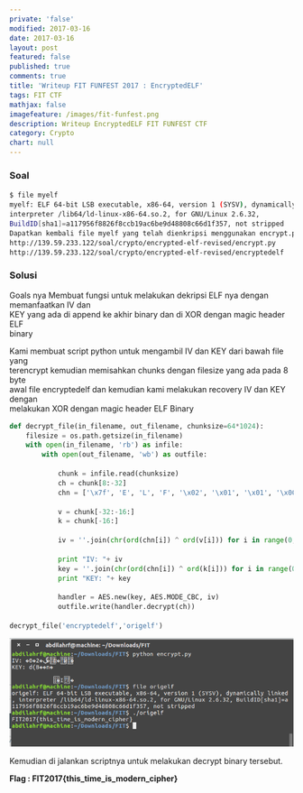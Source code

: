 ```yaml
---
private: 'false'
modified: 2017-03-16
date: 2017-03-16
layout: post
featured: false
published: true
comments: true
title: 'Writeup FIT FUNFEST 2017 : EncryptedELF'
tags: FIT CTF
mathjax: false
imagefeature: /images/fit-funfest.png
description: Writeup EncryptedELF FIT FUNFEST CTF
category: Crypto
chart: null
---
```


### Soal

```sh
$ file myelf
myelf: ELF 64-bit LSB executable, x86-64, version 1 (SYSV), dynamically linked,
interpreter /lib64/ld-linux-x86-64.so.2, for GNU/Linux 2.6.32,
BuildID[sha1]=a117956f8826f8ccb19ac6be9d48808c66d1f357, not stripped
Dapatkan kembali file myelf yang telah dienkripsi menggunakan encrypt.py!
http://139.59.233.122/soal/crypto/encrypted-elf-revised/encrypt.py
http://139.59.233.122/soal/crypto/encrypted-elf-revised/encryptedelf
```

### Solusi

Goals nya Membuat fungsi untuk melakukan dekripsi ELF nya dengan memanfaatkan IV dan  
KEY yang ada di append ke akhir binary dan di XOR dengan magic header ELF  
binary

Kami membuat script python untuk mengambil IV dan KEY dari bawah file yang  
terencrypt kemudian memisahkan chunks dengan filesize yang ada pada 8 byte  
awal file encryptedelf​ dan kemudian kami melakukan recovery IV dan KEY dengan  
melakukan XOR dengan magic header ELF Binary

```python
def decrypt_file(in_filename, out_filename, chunksize=64*1024):
    filesize = os.path.getsize(in_filename)
    with open(in_filename, 'rb') as infile:
        with open(out_filename, 'wb') as outfile:

            chunk = infile.read(chunksize)
            ch = chunk[8:-32]
            chn = ['\x7f', 'E', 'L', 'F', '\x02', '\x01', '\x01', '\x00', '\x00', '\x00', '\x00', '\x00', '\x00', '\x00', '\x00', '\x00']

            v = chunk[-32:-16:]
            k = chunk[-16:]

            iv = ''.join(chr(ord(chn[i]) ^ ord(v[i])) for i in range(0, 16))

            print "IV: "+ iv
            key = ''.join(chr(ord(chn[i]) ^ ord(k[i])) for i in range(0, 16))
            print "KEY: "+ key

            handler = AES.new(key, AES.MODE_CBC, iv)
            outfile.write(handler.decrypt(ch))

decrypt_file('encryptedelf','origelf')
```

![encryptedelf-flag.png](/images/encryptedelf-flag.png)

Kemudian di jalankan scriptnya untuk melakukan decrypt binary tersebut.

**Flag : FIT2017{this\_time\_is\_modern\_cipher}**

